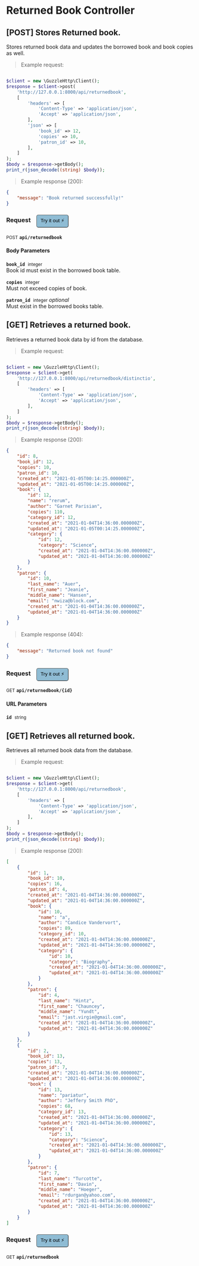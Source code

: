 # Returned Book Controller


## [POST] Stores Returned book.


Stores returned book data and updates the borrowed book and book copies as well.

> Example request:

```php

$client = new \GuzzleHttp\Client();
$response = $client->post(
    'http://127.0.0.1:8000/api/returnedbook',
    [
        'headers' => [
            'Content-Type' => 'application/json',
            'Accept' => 'application/json',
        ],
        'json' => [
            'book_id' => 12,
            'copies' => 10,
            'patron_id' => 10,
        ],
    ]
);
$body = $response->getBody();
print_r(json_decode((string) $body));
```


> Example response (200):

```json
{
    "message": "Book returned successfully!"
}
```
<div id="execution-results-POSTapi-returnedbook" hidden>
    <blockquote>Received response<span id="execution-response-status-POSTapi-returnedbook"></span>:</blockquote>
    <pre class="json"><code id="execution-response-content-POSTapi-returnedbook"></code></pre>
</div>
<div id="execution-error-POSTapi-returnedbook" hidden>
    <blockquote>Request failed with error:</blockquote>
    <pre><code id="execution-error-message-POSTapi-returnedbook"></code></pre>
</div>
<form id="form-POSTapi-returnedbook" data-method="POST" data-path="api/returnedbook" data-authed="0" data-hasfiles="0" data-headers='{"Content-Type":"application\/json","Accept":"application\/json"}' onsubmit="event.preventDefault(); executeTryOut('POSTapi-returnedbook', this);">
<h3>
    Request&nbsp;&nbsp;&nbsp;
        <button type="button" style="background-color: #8fbcd4; padding: 5px 10px; border-radius: 5px; border-width: thin;" id="btn-tryout-POSTapi-returnedbook" onclick="tryItOut('POSTapi-returnedbook');">Try it out ⚡</button>
    <button type="button" style="background-color: #c97a7e; padding: 5px 10px; border-radius: 5px; border-width: thin;" id="btn-canceltryout-POSTapi-returnedbook" onclick="cancelTryOut('POSTapi-returnedbook');" hidden>Cancel</button>&nbsp;&nbsp;
    <button type="submit" style="background-color: #6ac174; padding: 5px 10px; border-radius: 5px; border-width: thin;" id="btn-executetryout-POSTapi-returnedbook" hidden>Send Request 💥</button>
    </h3>
<p>
<small class="badge badge-black">POST</small>
 <b><code>api/returnedbook</code></b>
</p>
<h4 class="fancy-heading-panel"><b>Body Parameters</b></h4>
<p>
<b><code>book_id</code></b>&nbsp;&nbsp;<small>integer</small>  &nbsp;
<input type="number" name="book_id" data-endpoint="POSTapi-returnedbook" data-component="body" required  hidden>
<br>
Book id must exist in the borrowed book table.</p>
<p>
<b><code>copies</code></b>&nbsp;&nbsp;<small>integer</small>  &nbsp;
<input type="number" name="copies" data-endpoint="POSTapi-returnedbook" data-component="body" required  hidden>
<br>
Must not exceed copies of book.</p>
<p>
<b><code>patron_id</code></b>&nbsp;&nbsp;<small>integer</small>     <i>optional</i> &nbsp;
<input type="number" name="patron_id" data-endpoint="POSTapi-returnedbook" data-component="body"  hidden>
<br>
Must exist in the borrowed books table.</p>

</form>


## [GET] Retrieves a returned book.


Retrieves a returned book data by id from the database.

> Example request:

```php

$client = new \GuzzleHttp\Client();
$response = $client->get(
    'http://127.0.0.1:8000/api/returnedbook/distinctio',
    [
        'headers' => [
            'Content-Type' => 'application/json',
            'Accept' => 'application/json',
        ],
    ]
);
$body = $response->getBody();
print_r(json_decode((string) $body));
```


> Example response (200):

```json
{
    "id": 8,
    "book_id": 12,
    "copies": 10,
    "patron_id": 10,
    "created_at": "2021-01-05T00:14:25.000000Z",
    "updated_at": "2021-01-05T00:14:25.000000Z",
    "book": {
        "id": 12,
        "name": "rerum",
        "author": "Garnet Parisian",
        "copies": 110,
        "category_id": 12,
        "created_at": "2021-01-04T14:36:00.000000Z",
        "updated_at": "2021-01-05T00:14:25.000000Z",
        "category": {
            "id": 12,
            "category": "Science",
            "created_at": "2021-01-04T14:36:00.000000Z",
            "updated_at": "2021-01-04T14:36:00.000000Z"
        }
    },
    "patron": {
        "id": 10,
        "last_name": "Auer",
        "first_name": "Jeanie",
        "middle_name": "Hansen",
        "email": "nwiza@block.com",
        "created_at": "2021-01-04T14:36:00.000000Z",
        "updated_at": "2021-01-04T14:36:00.000000Z"
    }
}
```
> Example response (404):

```json
{
    "message": "Returned book not found"
}
```
<div id="execution-results-GETapi-returnedbook--id-" hidden>
    <blockquote>Received response<span id="execution-response-status-GETapi-returnedbook--id-"></span>:</blockquote>
    <pre class="json"><code id="execution-response-content-GETapi-returnedbook--id-"></code></pre>
</div>
<div id="execution-error-GETapi-returnedbook--id-" hidden>
    <blockquote>Request failed with error:</blockquote>
    <pre><code id="execution-error-message-GETapi-returnedbook--id-"></code></pre>
</div>
<form id="form-GETapi-returnedbook--id-" data-method="GET" data-path="api/returnedbook/{id}" data-authed="0" data-hasfiles="0" data-headers='{"Content-Type":"application\/json","Accept":"application\/json"}' onsubmit="event.preventDefault(); executeTryOut('GETapi-returnedbook--id-', this);">
<h3>
    Request&nbsp;&nbsp;&nbsp;
        <button type="button" style="background-color: #8fbcd4; padding: 5px 10px; border-radius: 5px; border-width: thin;" id="btn-tryout-GETapi-returnedbook--id-" onclick="tryItOut('GETapi-returnedbook--id-');">Try it out ⚡</button>
    <button type="button" style="background-color: #c97a7e; padding: 5px 10px; border-radius: 5px; border-width: thin;" id="btn-canceltryout-GETapi-returnedbook--id-" onclick="cancelTryOut('GETapi-returnedbook--id-');" hidden>Cancel</button>&nbsp;&nbsp;
    <button type="submit" style="background-color: #6ac174; padding: 5px 10px; border-radius: 5px; border-width: thin;" id="btn-executetryout-GETapi-returnedbook--id-" hidden>Send Request 💥</button>
    </h3>
<p>
<small class="badge badge-green">GET</small>
 <b><code>api/returnedbook/{id}</code></b>
</p>
<h4 class="fancy-heading-panel"><b>URL Parameters</b></h4>
<p>
<b><code>id</code></b>&nbsp;&nbsp;<small>string</small>  &nbsp;
<input type="text" name="id" data-endpoint="GETapi-returnedbook--id-" data-component="url" required  hidden>
<br>
</p>
</form>


## [GET] Retrieves all returned book.


Retrieves all returned book data from the database.

> Example request:

```php

$client = new \GuzzleHttp\Client();
$response = $client->get(
    'http://127.0.0.1:8000/api/returnedbook',
    [
        'headers' => [
            'Content-Type' => 'application/json',
            'Accept' => 'application/json',
        ],
    ]
);
$body = $response->getBody();
print_r(json_decode((string) $body));
```


> Example response (200):

```json
[
    {
        "id": 1,
        "book_id": 10,
        "copies": 16,
        "patron_id": 4,
        "created_at": "2021-01-04T14:36:00.000000Z",
        "updated_at": "2021-01-04T14:36:00.000000Z",
        "book": {
            "id": 10,
            "name": "a",
            "author": "Candice Vandervort",
            "copies": 89,
            "category_id": 10,
            "created_at": "2021-01-04T14:36:00.000000Z",
            "updated_at": "2021-01-04T14:36:00.000000Z",
            "category": {
                "id": 10,
                "category": "Biography",
                "created_at": "2021-01-04T14:36:00.000000Z",
                "updated_at": "2021-01-04T14:36:00.000000Z"
            }
        },
        "patron": {
            "id": 4,
            "last_name": "Hintz",
            "first_name": "Chauncey",
            "middle_name": "Yundt",
            "email": "jast.virgie@gmail.com",
            "created_at": "2021-01-04T14:36:00.000000Z",
            "updated_at": "2021-01-04T14:36:00.000000Z"
        }
    },
    {
        "id": 2,
        "book_id": 13,
        "copies": 13,
        "patron_id": 7,
        "created_at": "2021-01-04T14:36:00.000000Z",
        "updated_at": "2021-01-04T14:36:00.000000Z",
        "book": {
            "id": 13,
            "name": "pariatur",
            "author": "Jeffery Smith PhD",
            "copies": 68,
            "category_id": 13,
            "created_at": "2021-01-04T14:36:00.000000Z",
            "updated_at": "2021-01-04T14:36:00.000000Z",
            "category": {
                "id": 13,
                "category": "Science",
                "created_at": "2021-01-04T14:36:00.000000Z",
                "updated_at": "2021-01-04T14:36:00.000000Z"
            }
        },
        "patron": {
            "id": 7,
            "last_name": "Turcotte",
            "first_name": "Davin",
            "middle_name": "Hoeger",
            "email": "rdurgan@yahoo.com",
            "created_at": "2021-01-04T14:36:00.000000Z",
            "updated_at": "2021-01-04T14:36:00.000000Z"
        }
    }
]
```
<div id="execution-results-GETapi-returnedbook" hidden>
    <blockquote>Received response<span id="execution-response-status-GETapi-returnedbook"></span>:</blockquote>
    <pre class="json"><code id="execution-response-content-GETapi-returnedbook"></code></pre>
</div>
<div id="execution-error-GETapi-returnedbook" hidden>
    <blockquote>Request failed with error:</blockquote>
    <pre><code id="execution-error-message-GETapi-returnedbook"></code></pre>
</div>
<form id="form-GETapi-returnedbook" data-method="GET" data-path="api/returnedbook" data-authed="0" data-hasfiles="0" data-headers='{"Content-Type":"application\/json","Accept":"application\/json"}' onsubmit="event.preventDefault(); executeTryOut('GETapi-returnedbook', this);">
<h3>
    Request&nbsp;&nbsp;&nbsp;
        <button type="button" style="background-color: #8fbcd4; padding: 5px 10px; border-radius: 5px; border-width: thin;" id="btn-tryout-GETapi-returnedbook" onclick="tryItOut('GETapi-returnedbook');">Try it out ⚡</button>
    <button type="button" style="background-color: #c97a7e; padding: 5px 10px; border-radius: 5px; border-width: thin;" id="btn-canceltryout-GETapi-returnedbook" onclick="cancelTryOut('GETapi-returnedbook');" hidden>Cancel</button>&nbsp;&nbsp;
    <button type="submit" style="background-color: #6ac174; padding: 5px 10px; border-radius: 5px; border-width: thin;" id="btn-executetryout-GETapi-returnedbook" hidden>Send Request 💥</button>
    </h3>
<p>
<small class="badge badge-green">GET</small>
 <b><code>api/returnedbook</code></b>
</p>
</form>




